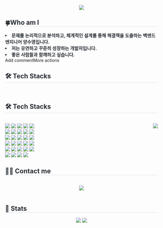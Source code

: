 <div align= "center">
    <img src="https://capsule-render.vercel.app/api?type=waving&color=gradient&height=240&text=Sooyoung's%20GitHub&animation=fadeIn&fontColor=2a2828&fontSize=50" />
    </div>
    <div style="text-align: left;"> 
    <h2 style="border-bottom: 1px solid #d8dee4; color: #282d33;"> 🍀Who am I </h2>  
    <div style="font-weight: 700; font-size: 15px; text-align: left; color: #282d33;"> <li> 문제를 논리적으로 분석하고, 체계적인 설계를 통해 해결책을 도출하는 백엔드 엔지니어 양수영입니다.</li><li> 저는 유연하고 꾸준히 성장하는 개발자입니다.</li><li> 좋은 사람들과 함께하고 싶습니다.</li> </div> 
    </div>
     <div style="text-align: left;">Add commentMore actions
    <h2 style="border-bottom: 1px solid #d8dee4; color: #282d33;"> 🛠️ Tech Stacks </h2> <br> 
    <div align= "center"> 
   <div style="text-align: left;">
  <h2 style="border-bottom: 1px solid #d8dee4; color: #282d33;"> 🛠️ Tech Stacks </h2> <br>
  <div style="display: flex; justify-content: space-between; align-items: flex-start; flex-wrap: wrap;">
    <div style="flex: 1; min-width: 300px;">
      <img src="https://img.shields.io/badge/Android-3DDC84?style=flat-square&logo=Android&logoColor=white">
      <img src="https://img.shields.io/badge/Apache Tomcat-F8DC75?style=flat-square&logo=Apache Tomcat&logoColor=white">
      <img src="https://img.shields.io/badge/Amazon AWS-232F3E?style=flat-square&logo=Amazon AWS&logoColor=white">
      <img src="https://img.shields.io/badge/Bootstrap-7952B3?style=flat-square&logo=Bootstrap&logoColor=white">
      <img src="https://img.shields.io/badge/CSS3-1572B6?style=flat-square&logo=CSS3&logoColor=white">
      <br/><img src="https://img.shields.io/badge/Docker-2496ED?style=flat-square&logo=Docker&logoColor=white">
      <img src="https://img.shields.io/badge/Figma-F24E1E?style=flat-square&logo=Figma&logoColor=white">
      <img src="https://img.shields.io/badge/Github-181717?style=flat-square&logo=Github&logoColor=white">
      <img src="https://img.shields.io/badge/Git-F05032?style=flat-square&logo=Git&logoColor=white">
      <img src="https://img.shields.io/badge/HTML5-E34F26?style=flat-square&logo=HTML5&logoColor=white">
      <br/><img src="https://img.shields.io/badge/Java-007396?style=flat-square&logo=Java&logoColor=white">
      <img src="https://img.shields.io/badge/Javascript-F7DF1E?style=flat-square&logo=Javascript&logoColor=white">
      <img src="https://img.shields.io/badge/jQuery-0769AD?style=flat-square&logo=jQuery&logoColor=white">
      <img src="https://img.shields.io/badge/Linux-FCC624?style=flat-square&logo=Linux&logoColor=white">
      <img src="https://img.shields.io/badge/MySQL-4479A1?style=flat-square&logo=MySQL&logoColor=white">
      <br/><img src="https://img.shields.io/badge/Notion-000000?style=flat-square&logo=Notion&logoColor=white">
      <img src="https://img.shields.io/badge/Node.js-339933?style=flat-square&logo=Node.js&logoColor=white">
      <img src="https://img.shields.io/badge/Oracle-F80000?style=flat-square&logo=Oracle&logoColor=white">
      <img src="https://img.shields.io/badge/React-61DAFB?style=flat-square&logo=React&logoColor=white">
      <img src="https://img.shields.io/badge/Sass-CC6699?style=flat-square&logo=Sass&logoColor=white">
      <br/><img src="https://img.shields.io/badge/Slack-4A154B?style=flat-square&logo=Slack&logoColor=white">
      <img src="https://img.shields.io/badge/Spring-6DB33F?style=flat-square&logo=Spring&logoColor=white">
      <img src="https://img.shields.io/badge/Spring Boot-6DB33F?style=flat-square&logo=Spring Boot&logoColor=white">
      <img src="https://img.shields.io/badge/Trello-0052CC?style=flat-square&logo=Trello&logoColor=white">
      <img src="https://img.shields.io/badge/Vercel-000000?style=flat-square&logo=Vercel&logoColor=white">
      <br/><img src="https://img.shields.io/badge/Elasticsearch-005571?style=flat-square&logo=Elasticsearch&logoColor=white">
      <img src="https://img.shields.io/badge/Babel-F9DC3E?style=flat-square&logo=Babel&logoColor=white">
      <img src="https://img.shields.io/badge/Firebase-FFCA28?style=flat-square&logo=Firebase&logoColor=white">
      <img src="https://img.shields.io/badge/Amazon S3-569A31?style=flat-square&logo=Amazon S3&logoColor=white">
    </div>
    <div style="flex: 0 0 auto; margin-left: 20px;">
      <img src="http://mazassumnida.wtf/api/v2/generate_badge?boj=soo0864">
    </div>
  </div>
</div>
    </div>
    <div style="text-align: left;">
    <h2 style="border-bottom: 1px solid #d8dee4; color: #282d33;"> 🧑‍💻 Contact me </h2> <br> 
    <div align= "center"> <a href=https://swimming0122.tistory.com/> <img src="https://img.shields.io/badge/Tistory-000000?style=flat-square&logo=Tistory&logoColor=white&link=https://swimming0122.tistory.com/"> </a>
          </div>  <br> 
    <div align= "center">  </div> 
    </div>
    <div style="text-align: left;"> 
    <h2 style="border-bottom: 1px solid #d8dee4; color: #282d33;"> 🏅 Stats </h2> <div align= "center"> <img src="https://github-readme-stats.vercel.app/api?username=Yang-Sooyoung&bg_color=180,000000,&title_color=000000&text_color=000000"
         /> <img src="https://github-readme-stats.vercel.app/api/top-langs/?username=Yang-Sooyoung&layout=compact&bg_color=180,000000,&title_color=000000&text_color=000000"
           /> </div> 
    </div>
    
